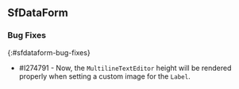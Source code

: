 ## SfDataForm

### Bug Fixes
{:#sfdataform-bug-fixes}

* \#I274791 - Now, the `MultilineTextEditor` height will be rendered properly when setting a custom image for the `Label`.